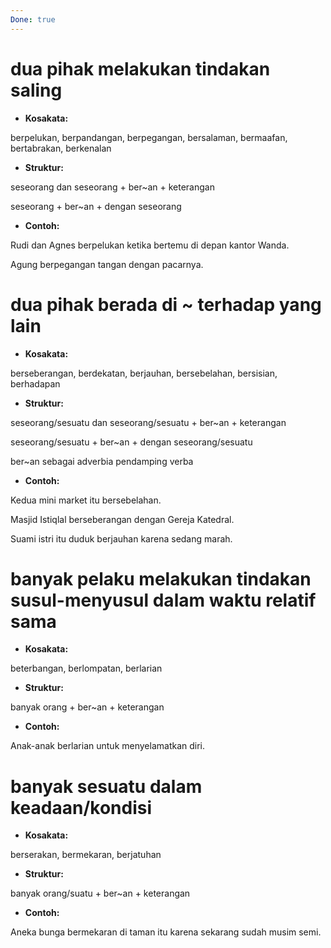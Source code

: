 ```yaml
---
Done: true
---
```


# dua pihak melakukan tindakan saling

- **Kosakata:**

berpelukan, berpandangan, berpegangan, bersalaman, bermaafan, bertabrakan, berkenalan

- **Struktur:**

seseorang dan seseorang + ber~an + keterangan

seseorang + ber~an + dengan seseorang

- **Contoh:**

Rudi dan Agnes berpelukan ketika bertemu di depan kantor Wanda.

Agung berpegangan tangan dengan pacarnya.

# dua pihak berada di ~ terhadap yang lain

- **Kosakata:**

berseberangan, berdekatan, berjauhan, bersebelahan, bersisian, berhadapan

- **Struktur:**

seseorang/sesuatu dan seseorang/sesuatu + ber~an + keterangan

seseorang/sesuatu + ber~an + dengan seseorang/sesuatu

ber~an sebagai adverbia pendamping verba

- **Contoh:**

Kedua mini market itu bersebelahan.

Masjid Istiqlal berseberangan dengan Gereja Katedral.

Suami istri itu duduk berjauhan karena sedang marah.

# banyak pelaku melakukan tindakan susul-menyusul dalam waktu relatif sama

- **Kosakata:**

beterbangan, berlompatan, berlarian

- **Struktur:**

banyak orang + ber~an + keterangan

- **Contoh:**

Anak-anak berlarian untuk menyelamatkan diri.

# banyak sesuatu dalam keadaan/kondisi

- **Kosakata:**

berserakan, bermekaran, berjatuhan

- **Struktur:**

banyak orang/suatu + ber~an + keterangan

- **Contoh:**

Aneka bunga bermekaran di taman itu karena sekarang sudah musim semi.
